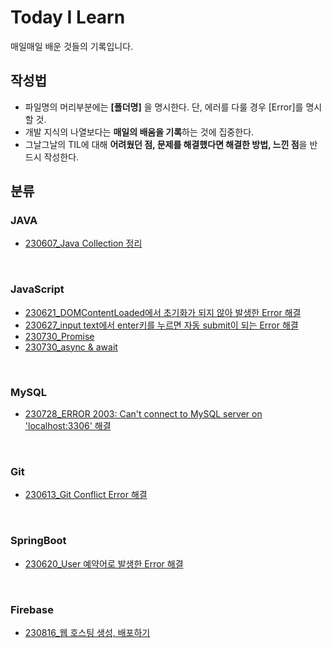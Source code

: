# Today I Learn
매일매일 배운 것들의 기록입니다.

## 작성법
- 파일명의 머리부분에는 **[폴더명]** 을 명시한다. 단, 에러를 다룰 경우 [Error]를 명시할 것.
- 개발 지식의 나열보다는 **매일의 배움을 기록**하는 것에 집중한다.
- 그날그날의 TIL에 대해 **어려웠던 점, 문제를 해결했다면 해결한 방법, 느낀 점**을 반드시 작성한다.

## 분류

### JAVA
- [230607_Java Collection 정리](https://github.com/haeunNoh06/TIL/blob/main/JAVA/%5BJAVA%5D%20Collection.md)

<br>

### JavaScript
- [230621_DOMContentLoaded에서 초기화가 되지 않아 발생한 Error 해결](https://github.com/haeunNoh06/TIL/blob/main/JavaScript/%5Berror%5DCannot%20read%20properties%20of%20null%20(reading%20'addEventListener').md)
- [230627_input text에서 enter키를 누르면 자동 submit이 되는 Error 해결](https://github.com/haeunNoh06/TIL/blob/main/JavaScript/%5BError%5Denter%ED%82%A4%EB%A5%BC%20%EB%88%84%EB%A5%B4%EB%A9%B4%20%EC%9E%90%EB%8F%99%20submit%EB%90%98%EB%8A%94%20%EC%97%90%EB%9F%AC.md)
- [230730_Promise](https://github.com/haeunNoh06/TIL/blob/main/JavaScript/%5BJavaScript%5D%20Promise.md)
- [230730_async & await](https://github.com/haeunNoh06/TIL/blob/main/JavaScript/%5BJavaScript%5D%20async%20%26%20await.md)

<br>

### MySQL
- [230728_ERROR 2003: Can't connect to MySQL server on 'localhost:3306' 해결](https://github.com/haeunNoh06/TIL/blob/main/DataBase/MySQL/%5Berror%5D%20Can't%20connect%20to%20MySQL%20server%20on.md)

<br>

### Git
- [230613_Git Conflict Error 해결](https://github.com/haeunNoh06/TIL/blob/main/Git/%5Bgit%5D%20Conflict%20Error.md)

<br>

### SpringBoot
- [230620_User 예약어로 발생한 Error 해결](https://github.com/haeunNoh06/TIL/blob/main/SpringBoot/%5Berror%5D%20org.h2.jdbc.JdbcSQLSyntaxErrorException.md)

<br>

### Firebase
- [230816_웹 호스팅 생성, 배포하기](https://github.com/haeunNoh06/TIL/blob/main/Firebase/%5BFirebase%5D%20%EC%9B%B9%20%ED%98%B8%EC%8A%A4%ED%8C%85%20%EC%83%9D%EC%84%B1%2C%20%EB%B0%B0%ED%8F%AC%ED%95%98%EA%B8%B0.md)